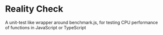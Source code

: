 # Reality Check

A unit-test like wrapper around benchmark.js, for testing CPU performance of functions in JavaScript or TypeScript
